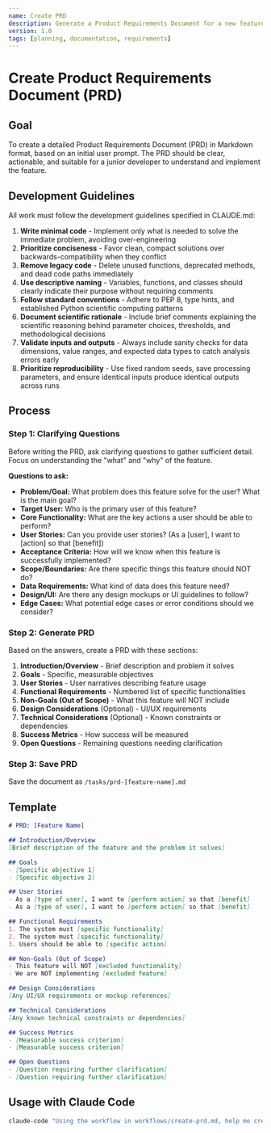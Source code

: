 ```yaml
---
name: Create PRD
description: Generate a Product Requirements Document for a new feature
version: 1.0
tags: [planning, documentation, requirements]
---
```


# Create Product Requirements Document (PRD)

## Goal
To create a detailed Product Requirements Document (PRD) in Markdown format, based on an initial user prompt. The PRD should be clear, actionable, and suitable for a junior developer to understand and implement the feature.

## Development Guidelines

All work must follow the development guidelines specified in CLAUDE.md:
1. **Write minimal code** - Implement only what is needed to solve the immediate problem, avoiding over-engineering
2. **Prioritize conciseness** - Favor clean, compact solutions over backwards-compatibility when they conflict
3. **Remove legacy code** - Delete unused functions, deprecated methods, and dead code paths immediately
4. **Use descriptive naming** - Variables, functions, and classes should clearly indicate their purpose without requiring comments
5. **Follow standard conventions** - Adhere to PEP 8, type hints, and established Python scientific computing patterns
6. **Document scientific rationale** - Include brief comments explaining the scientific reasoning behind parameter choices, thresholds, and methodological decisions
7. **Validate inputs and outputs** - Always include sanity checks for data dimensions, value ranges, and expected data types to catch analysis errors early
8. **Prioritize reproducibility** - Use fixed random seeds, save processing parameters, and ensure identical inputs produce identical outputs across runs

## Process

### Step 1: Clarifying Questions
Before writing the PRD, ask clarifying questions to gather sufficient detail. Focus on understanding the "what" and "why" of the feature.

**Questions to ask:**
- **Problem/Goal:** What problem does this feature solve for the user? What is the main goal?
- **Target User:** Who is the primary user of this feature?
- **Core Functionality:** What are the key actions a user should be able to perform?
- **User Stories:** Can you provide user stories? (As a [user], I want to [action] so that [benefit])
- **Acceptance Criteria:** How will we know when this feature is successfully implemented?
- **Scope/Boundaries:** Are there specific things this feature should NOT do?
- **Data Requirements:** What kind of data does this feature need?
- **Design/UI:** Are there any design mockups or UI guidelines to follow?
- **Edge Cases:** What potential edge cases or error conditions should we consider?

### Step 2: Generate PRD
Based on the answers, create a PRD with these sections:

1. **Introduction/Overview** - Brief description and problem it solves
2. **Goals** - Specific, measurable objectives
3. **User Stories** - User narratives describing feature usage
4. **Functional Requirements** - Numbered list of specific functionalities
5. **Non-Goals (Out of Scope)** - What this feature will NOT include
6. **Design Considerations** (Optional) - UI/UX requirements
7. **Technical Considerations** (Optional) - Known constraints or dependencies
8. **Success Metrics** - How success will be measured
9. **Open Questions** - Remaining questions needing clarification

### Step 3: Save PRD
Save the document as `/tasks/prd-[feature-name].md`

## Template

```markdown
# PRD: [Feature Name]

## Introduction/Overview
[Brief description of the feature and the problem it solves]

## Goals
- [Specific objective 1]
- [Specific objective 2]

## User Stories
- As a [type of user], I want to [perform action] so that [benefit]
- As a [type of user], I want to [perform action] so that [benefit]

## Functional Requirements
1. The system must [specific functionality]
2. The system must [specific functionality]
3. Users should be able to [specific action]

## Non-Goals (Out of Scope)
- This feature will NOT [excluded functionality]
- We are NOT implementing [excluded feature]

## Design Considerations
[Any UI/UX requirements or mockup references]

## Technical Considerations
[Any known technical constraints or dependencies]

## Success Metrics
- [Measurable success criterion]
- [Measurable success criterion]

## Open Questions
- [Question requiring further clarification]
- [Question requiring further clarification]
```

## Usage with Claude Code

```bash
claude-code "Using the workflow in workflows/create-prd.md, help me create a PRD for [feature description]"
```